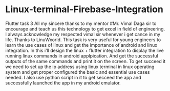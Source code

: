 # Linux-terminal-Firebase-Integration
Flutter task 3
All my sincere thanks to my mentor #Mr. Vimal Daga sir to encourage and teach us this technology to get excel in field of engineering.
I always acknowledge my respected vimal sir whenever i get cance in my life. Thanks to LinuWxorld.
This task is very useful for young engineers to learn the use cases of linux and get the importance of android and linux integration.
In this i'll design the linux + flutter integration to display the live running linux commands in android applpication. 
And get the successful outputs of the same commands and print it on the screen.
To get succeed it we need to set up the ip address using linux terminal in linux operating system and get proper configured the basic and essential use cases needed.
I also use python script in it to get secceed the app and successfully launched the app in my android emulator.
